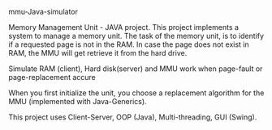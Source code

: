 mmu-Java-simulator

Memory Management Unit - JAVA project. This project implements a system to manage a memory unit. The task of the memory unit, is to identify if a requested page is not in the RAM. In case the page does not exist in RAM, the MMU will get retrieve it from the hard drive.

Simulate RAM (client), Hard disk(server) and MMU work when page-fault or page-replacement accure

When you first initialize the unit, you choose a replacement algorithm for the MMU (implemented with Java-Generics).

This project uses Client-Server, OOP (Java), Multi-threading, GUI (Swing).
